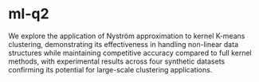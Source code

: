 # ml-q2
We explore the application of Nyström approximation to kernel K-means clustering, demonstrating its effectiveness in handling non-linear data structures while maintaining competitive accuracy compared to full kernel methods, with experimental results across four synthetic datasets confirming its potential for large-scale clustering applications.
